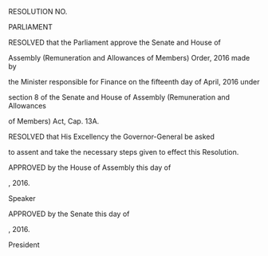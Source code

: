 RESOLUTION NO.

PARLIAMENT

RESOLVED that the Parliament approve the Senate and House of

Assembly (Remuneration and Allowances of Members) Order, 2016 made by

the Minister responsible for Finance on the fifteenth day of April, 2016 under

section 8 of the Senate and House of Assembly (Remuneration and Allowances

of Members) Act, Cap. 13A.

RESOLVED  that  His  Excellency  the  Governor-General  be  asked

to assent and take the necessary steps given to effect this Resolution.

APPROVED by the House of Assembly this                 day of

, 2016.

Speaker

APPROVED by the Senate this                 day of

, 2016.

President

